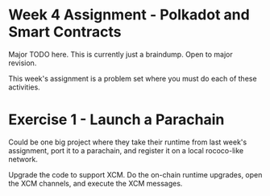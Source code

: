 # Week 4 Assignment - Polkadot and Smart Contracts

Major TODO here. This is currently just a braindump. Open to major revision.

This week's assignment is a problem set where you must do each of these activities.

# Exercise 1 - Launch a Parachain

Could be one big project where they take their runtime from last week's assignment, port it to a parachain, and register it on a local rococo-like network.

Upgrade the code to support XCM. Do the on-chain runtime upgrades, open the XCM channels, and execute the XCM messages.
